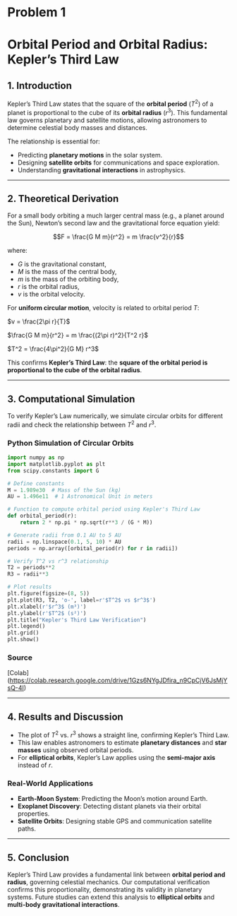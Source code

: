 # Problem 1
# **Orbital Period and Orbital Radius: Kepler’s Third Law**  

## **1. Introduction**  
Kepler’s Third Law states that the square of the **orbital period** $(T^2)$ of a planet is proportional to the cube of its **orbital radius** $(r^3)$. This fundamental law governs planetary and satellite motions, allowing astronomers to determine celestial body masses and distances.  

The relationship is essential for:  
- Predicting **planetary motions** in the solar system.  
- Designing **satellite orbits** for communications and space exploration.  
- Understanding **gravitational interactions** in astrophysics.  
---
## **2. Theoretical Derivation**  
For a small body orbiting a much larger central mass (e.g., a planet around the Sun), Newton’s second law and the gravitational force equation yield:

$$F = \frac{G M m}{r^2} = m \frac{v^2}{r}$$

where:  
- $G$ is the gravitational constant,  
- $M$ is the mass of the central body,  
- $m$ is the mass of the orbiting body,  
- $r$ is the orbital radius,  
- $v$ is the orbital velocity.  

For **uniform circular motion**, velocity is related to orbital period $T$:

$v = \frac{2\pi r}{T}$


$\frac{G M m}{r^2} = m \frac{(2\pi r)^2}{T^2 r}$


$T^2 = \frac{4\pi^2}{G M} r^3$

This confirms **Kepler’s Third Law**: the **square of the orbital period is proportional to the cube of the orbital radius**.  

---

## **3. Computational Simulation**  

To verify Kepler’s Law numerically, we simulate circular orbits for different radii and check the relationship between $T^2$ and $r^3$.  

### **Python Simulation of Circular Orbits**  

```python
import numpy as np
import matplotlib.pyplot as plt
from scipy.constants import G

# Define constants
M = 1.989e30  # Mass of the Sun (kg)
AU = 1.496e11  # 1 Astronomical Unit in meters

# Function to compute orbital period using Kepler's Third Law
def orbital_period(r):
    return 2 * np.pi * np.sqrt(r**3 / (G * M))

# Generate radii from 0.1 AU to 5 AU
radii = np.linspace(0.1, 5, 10) * AU
periods = np.array([orbital_period(r) for r in radii])

# Verify T^2 vs r^3 relationship
T2 = periods**2
R3 = radii**3

# Plot results
plt.figure(figsize=(8, 5))
plt.plot(R3, T2, 'o-', label=r'$T^2$ vs $r^3$')
plt.xlabel(r'$r^3$ (m³)')
plt.ylabel(r'$T^2$ (s²)')
plt.title("Kepler's Third Law Verification")
plt.legend()
plt.grid()
plt.show()
```
### Source
[Colab] (https://colab.research.google.com/drive/1Gzs6NYgJDfira_n9CpCjV6JsMjYsQ-4I)

---

## **4. Results and Discussion**  

- The plot of $T^2$ vs. $r^3$ shows a straight line, confirming Kepler’s Third Law.  
- This law enables astronomers to estimate **planetary distances** and **star masses** using observed orbital periods.  
- For **elliptical orbits**, Kepler’s Law applies using the **semi-major axis** instead of $r$.  

### **Real-World Applications**  
- **Earth-Moon System**: Predicting the Moon’s motion around Earth.  
- **Exoplanet Discovery**: Detecting distant planets via their orbital properties.  
- **Satellite Orbits**: Designing stable GPS and communication satellite paths.  

---

## **5. Conclusion**  

Kepler’s Third Law provides a fundamental link between **orbital period and radius**, governing celestial mechanics. Our computational verification confirms this proportionality, demonstrating its validity in planetary systems. Future studies can extend this analysis to **elliptical orbits** and **multi-body gravitational interactions**. 
